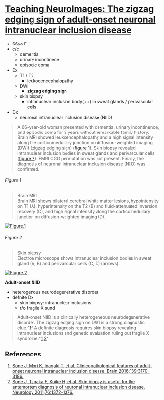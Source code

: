 <!--
Filename: 	2019-05-06_66F.md
Project: 	/Users/shume/Developer/physician/Neurol/TNI
Author: 	shumez <https://github.com/shumez>
Created: 	2019-05-07 13:40:2
Modified: 	2019-05-07 14:53:54
-----
Copyright (c) 2019 shumez
-->

# [Teaching NeuroImages: The zigzag edging sign of adult-onset neuronal intranuclear inclusion disease][2019_ZhouMuke_ChenAnshan_ChenLishang]

* 66yo F
* c/c
    * dementia
    * urinary incontinece
    * episodic coma
* Ex
    * T1 / T2
        * leukocencephalopathy
    * DWI
        * **zigzag edging sign**
    * skin biopsy
        * intranuclear inclusion body(++) in sweat glands / perivascular cells
* Dx
    * neuronal intranuclear inclusion disease (NIID)
    

> A 66-year-old woman presented with dementia, urinary incontinence, and episodic coma for 3 years without remarkable family history. Brain MRI showed leukoencephalopathy and a high signal intensity along the corticomedullary junction on diffusion-weighted imaging (DWI) (zigzag edging sign) ([figure 1](#figure_1)). Skin biopsy revealed intranuclear inclusion bodies in sweat glands and perivascular cells ([figure 2](#figure_2)). FMRI CGG permutation was not present. Finally, the diagnosis of neuronal intranuclear inclusion disease (NIID) was confirmed.


###### Figure 1

> Brain MRI  
> Brain MRI shows bilateral cerebral white matter lesions, hypointensity on T1 (A), hyperintensity on the T2 (B) and fluid-attenuated inversion recovery (C), and high signal intensity along the corticomedullary junction on diffusion-weighted imaging (D).

[![Figure.1][fig1]][fig1]

###### Figure 2

> Skin biopsy  
> Electron microscope shows intranuclear inclusion bodies in sweat gland (A, B) and perivascular cells (C, D) (arrows).

[![Fiugre.2][fig2]][fig2]

**Adult-onset NIID**

* heterogenous neurodegenerative disorder 
* defnite Dx
    * skin biopsy: intranuclear inclusions
    * r/o fragile X sund

> Adult-onset NIID is a clinically heterogeneous neurodegenerative disorder. The zigzag edging sign on DWI is a strong diagnostic clue.^[1][2016_SoneJ]^ A definite diagnosis requires skin biopsy revealing intranuclear inclusions and genetic evaluation ruling out fragile X syndrome.^[1][2016_SoneJ],[2][2011_SoneJ]^


## References

1. [Sone J, Mori K, Inagaki T, et al. Clinicopathological features of adult-onset neuronal intranuclear inclusion disease. Brain 2016;139:3170–3186.][2016_SoneJ]
2. [Sone J, Tanaka F, Koike H, et al. Skin biopsy is useful for the antemortem diagnosis of neuronal intranuclear inclusion disease. Neurology 2011;76:1372–1376.][2011_SoneJ]


## 

<!-- ref -->
[2019_ZhouMuke_ChenAnshan_ChenLishang]: https://n.neurology.org/content/92/19/e2295

[2016_SoneJ]: https://academic.oup.com/brain/article/139/12/3170/2629999 "Sone, J., Mori, K., Inagaki, T., Katsumata, R., Takagi, S., Yokoi, S., Araki, K., Kato, T., Nakamura, T., Koike, H. and Takashima, H., 2016. Clinicopathological features of adult-onset neuronal intranuclear inclusion disease. Brain, 139(12), pp.3170-3186."
[2011_SoneJ]: https://n.neurology.org/content/76/16/1372.short "Sone, J., Tanaka, F., Koike, H., Inukai, A., Katsuno, M., Yoshida, M., Watanabe, H. and Sobue, G., 2011. Skin biopsy is useful for the antemortem diagnosis of neuronal intranuclear inclusion disease. Neurology, 76(16), pp.1372-1376."
<!-- fig -->
[fig1]: https://n.neurology.org/content/neurology/92/19/e2295/F1.medium.gif ""
[fig2]: https://n.neurology.org/content/neurology/92/19/e2295/F2.medium.gif ""